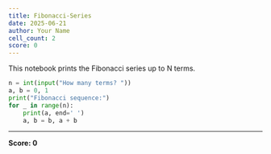 ```yaml
---
title: Fibonacci-Series
date: 2025-06-21
author: Your Name
cell_count: 2
score: 0
---
```


This notebook prints the Fibonacci series up to N terms.


```python
n = int(input("How many terms? "))
a, b = 0, 1
print("Fibonacci sequence:")
for _ in range(n):
    print(a, end=' ')
    a, b = b, a + b

```


---
**Score: 0**